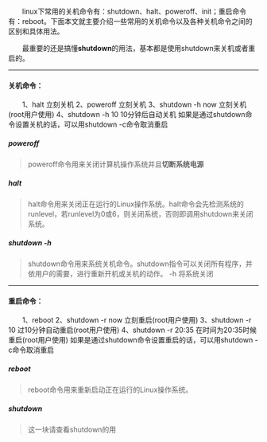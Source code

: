 <!--
author: imkindu
date: 2017-07-18
title: linux 关机命令总结
tags: reboot shutdown init
category: linux
status: publish
summary: linux下常用的关机命令有：shutdown、halt、poweroff、init；重启命令有：reboot。下面本文就主要介绍一些常用的关机命令以及各种关机命令之间的区别和具体用法。
-->

<link href="http://cdn.bootcss.com/highlight.js/8.0/styles/monokai_sublime.min.css" rel="stylesheet">  
<script src="http://cdn.bootcss.com/highlight.js/8.0/highlight.min.js"></script>
<script >hljs.initHighlightingOnLoad();</script>
<br/>

　　linux下常用的关机命令有：shutdown、halt、poweroff、init；重启命令有：reboot。下面本文就主要介绍一些常用的关机命令以及各种关机命令之间的区别和具体用法。

　　最重要的还是搞懂**shutdown**的用法，基本都是使用shutdown来关机或者重启的。

------------------------------------------------------------------
#### 关机命令：

　　1、halt   立刻关机 2、poweroff  立刻关机 3、shutdown -h now 立刻关机(root用户使用) 4、shutdown -h 10 10分钟后自动关机 如果是通过shutdown命令设置关机的话，可以用shutdown -c命令取消重启

##### poweroff
> poweroff命令用来关闭计算机操作系统并且**切断系统电源**

##### halt
> halt命令用来关闭正在运行的Linux操作系统。halt命令会先检测系统的runlevel，若runlevel为0或6，则关闭系统，否则即调用shutdown来关闭系统。

##### shutdown -h 
> shutdown命令用来系统关机命令。shutdown指令可以关闭所有程序，并依用户的需要，进行重新开机或关机的动作。 
> -h 将系统关闭

-----------------------------------------------------------


#### 重启命令：

　　1、reboot 2、shutdown -r now 立刻重启(root用户使用) 3、shutdown -r 10 过10分钟自动重启(root用户使用)  4、shutdown -r 20:35 在时间为20:35时候重启(root用户使用) 如果是通过shutdown命令设置重启的话，可以用shutdown -c命令取消重启


##### reboot
> reboot命令用来重新启动正在运行的Linux操作系统。

##### shutdown
> 这一块请查看shutdown的用
